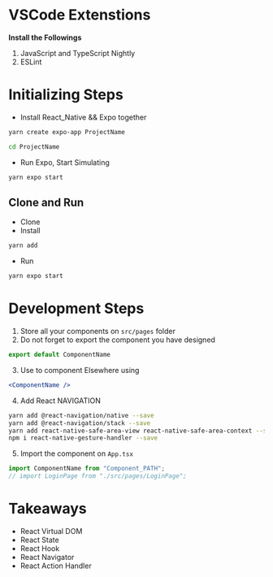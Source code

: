# VSCode Extenstions
**Install the Followings**
1. JavaScript and TypeScript Nightly
2. ESLint

# Initializing Steps
- Install React_Native && Expo together
```bash
yarn create expo-app ProjectName

cd ProjectName

```

- Run Expo, Start Simulating
```bash 
yarn expo start
```

## Clone and Run
- Clone
- Install
```bash 
yarn add
```
- Run
```bash 
yarn expo start
```

# Development Steps

1. Store all your components on `src/pages` folder
2. Do not forget to export the component you have designed 

```javascript
export default ComponentName
```

3. Use to component Elsewhere using

```jsx
<ComponentName />
```

4. Add React NAVIGATION

```zsh
yarn add @react-navigation/native --save
yarn add @react-navigation/stack --save
yarn add react-native-safe-area-view react-native-safe-area-context --save
npm i react-native-gesture-handler --save
```
5. Import the component on `App.tsx`

```typescript
import ComponentName from "Component_PATH";
// import LoginPage from "./src/pages/LoginPage";
```

# Takeaways

- React Virtual DOM
- React State
- React Hook
- React Navigator
- React Action Handler